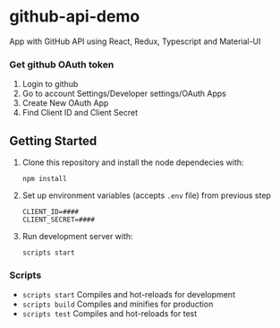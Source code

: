 # github-api-demo

App with GitHub API using React, Redux, Typescript and Material-UI

### Get github OAuth token
1. Login to github
2. Go to account Settings/Developer settings/OAuth Apps
3. Create New OAuth App
4. Find Client ID and Client Secret 


## Getting Started
1. Clone this repository and install the node dependecies with:
    ```
    npm install
    ```    
2. Set up environment variables (accepts `.env` file) from previous step 
    ```
    CLIENT_ID=####
    CLIENT_SECRET=####
    ```
3. Run development server with:
    ```
    scripts start
    ```

### Scripts
- `scripts start` Compiles and hot-reloads for development
- `scripts build` Compiles and minifies for production
- `scripts test` Compiles and hot-reloads for test
